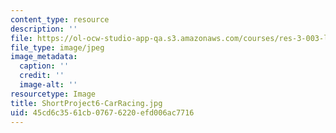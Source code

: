 ```yaml
---
content_type: resource
description: ''
file: https://ol-ocw-studio-app-qa.s3.amazonaws.com/courses/res-3-003-learn-to-build-your-own-videogame-with-the-unity-game-engine-and-microsoft-kinect-january-iap-2017/45cd6c3561cb07676220efd006ac7716_ShortProject6-CarRacing.jpg
file_type: image/jpeg
image_metadata:
  caption: ''
  credit: ''
  image-alt: ''
resourcetype: Image
title: ShortProject6-CarRacing.jpg
uid: 45cd6c35-61cb-0767-6220-efd006ac7716
---
```


